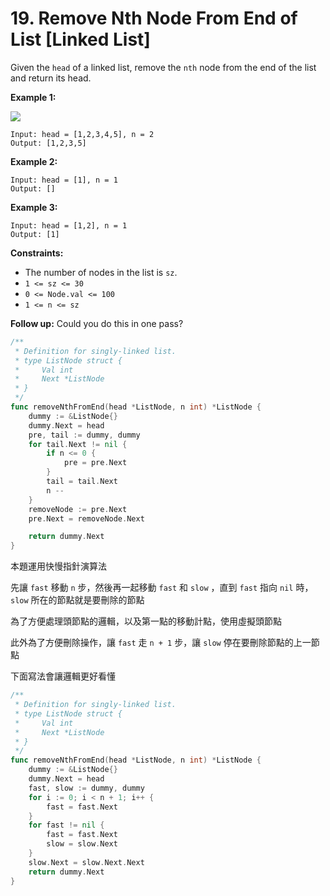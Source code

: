 # 19. Remove Nth Node From End of List [Linked List]

Given the `head` of a linked list, remove the `nth` node from the end of the list and return its head.

**Example 1:**

![](https://assets.leetcode.com/uploads/2020/10/03/remove_ex1.jpg)

```
Input: head = [1,2,3,4,5], n = 2
Output: [1,2,3,5]

```

**Example 2:**

```
Input: head = [1], n = 1
Output: []

```

**Example 3:**

```
Input: head = [1,2], n = 1
Output: [1]

```

**Constraints:**

- The number of nodes in the list is `sz`.
- `1 <= sz <= 30`
- `0 <= Node.val <= 100`
- `1 <= n <= sz`

**Follow up:** Could you do this in one pass?

```go
/**
 * Definition for singly-linked list.
 * type ListNode struct {
 *     Val int
 *     Next *ListNode
 * }
 */
func removeNthFromEnd(head *ListNode, n int) *ListNode {
    dummy := &ListNode{}
    dummy.Next = head
    pre, tail := dummy, dummy
    for tail.Next != nil {
        if n <= 0 {
            pre = pre.Next
        }
        tail = tail.Next
        n --
    }
    removeNode := pre.Next
    pre.Next = removeNode.Next

    return dummy.Next
}
```

本題運用快慢指針演算法

先讓 `fast` 移動 `n` 步，然後再一起移動 `fast` 和 `slow` ，直到 `fast` 指向 `nil` 時，`slow` 所在的節點就是要刪除的節點

為了方便處理頭節點的邏輯，以及第一點的移動計點，使用虛擬頭節點

此外為了方便刪除操作，讓 `fast` 走 `n + 1` 步，讓 `slow` 停在要刪除節點的上一節點

下面寫法會讓邏輯更好看懂

```go
/**
 * Definition for singly-linked list.
 * type ListNode struct {
 *     Val int
 *     Next *ListNode
 * }
 */
func removeNthFromEnd(head *ListNode, n int) *ListNode {
    dummy := &ListNode{}
    dummy.Next = head
    fast, slow := dummy, dummy
    for i := 0; i < n + 1; i++ {
        fast = fast.Next
    }
    for fast != nil {
        fast = fast.Next
        slow = slow.Next
    }
    slow.Next = slow.Next.Next
    return dummy.Next
}
```